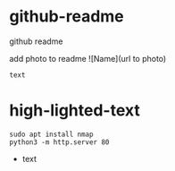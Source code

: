 # github-readme
github readme

add photo to readme
![Name](url to photo)

`text`

# high-lighted-text

	sudo apt install nmap
	python3 -m http.server 80

  * text
